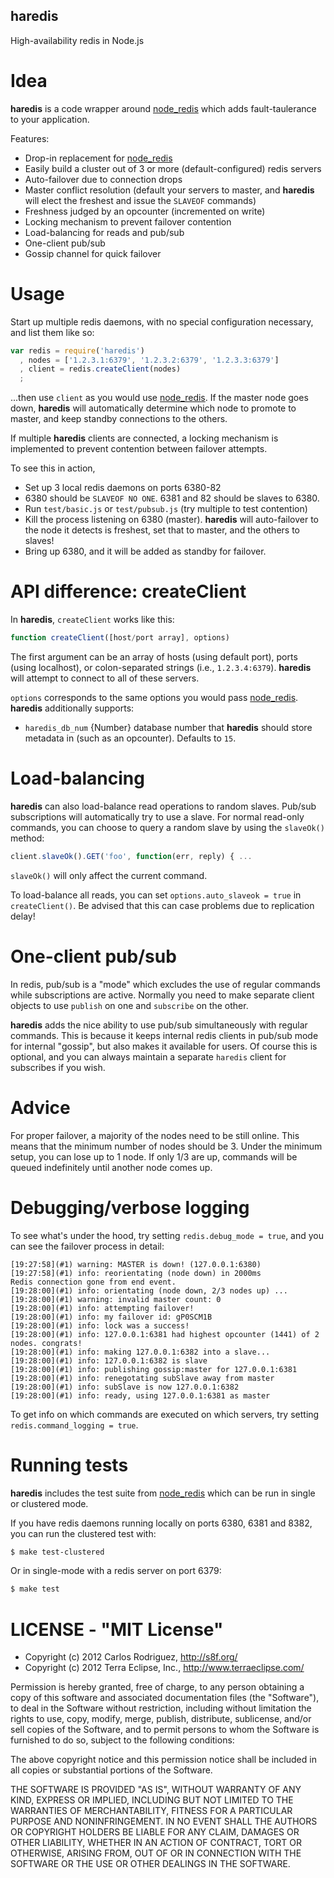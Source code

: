 haredis
-------

High-availability redis in Node.js

Idea
====

**haredis** is a code wrapper around [node_redis](https://github.com/mranney/node_redis)
which adds fault-taulerance to your application.

Features:

- Drop-in replacement for [node_redis](https://github.com/mranney/node_redis)
- Easily build a cluster out of 3 or more (default-configured) redis servers
- Auto-failover due to connection drops
- Master conflict resolution (default your servers to master, and **haredis**
  will elect the freshest and issue the `SLAVEOF` commands)
- Freshness judged by an opcounter (incremented on write)
- Locking mechanism to prevent failover contention
- Load-balancing for reads and pub/sub
- One-client pub/sub
- Gossip channel for quick failover

Usage
=====

Start up multiple redis daemons, with no special configuration necessary, and
list them like so:

```javascript
var redis = require('haredis')
  , nodes = ['1.2.3.1:6379', '1.2.3.2:6379', '1.2.3.3:6379']
  , client = redis.createClient(nodes)
  ;
```

...then use `client` as you would use [node_redis](https://github.com/mranney/node_redis).
If the master node goes down, **haredis** will automatically determine which node
to promote to master, and keep standby connections to the others.

If multiple **haredis** clients are connected, a locking mechanism is implemented
to prevent contention between failover attempts.

To see this in action,

- Set up 3 local redis daemons on ports 6380-82
- 6380 should be `SLAVEOF NO ONE`. 6381 and 82 should be slaves to 6380.
- Run `test/basic.js` or `test/pubsub.js` (try multiple to test contention)
- Kill the process listening on 6380 (master). **haredis** will auto-failover to
  the node it detects is freshest, set that to master, and the others to slaves!
- Bring up 6380, and it will be added as standby for failover.

API difference: createClient
============================

In **haredis**, `createClient` works like this:

```javascript
function createClient([host/port array], options)
```

The first argument can be an array of hosts (using default port), ports (using
localhost), or colon-separated strings (i.e., `1.2.3.4:6379`). **haredis** will
attempt to connect to all of these servers.

`options` corresponds to the same options you would pass
[node_redis](https://github.com/mranney/node_redis). **haredis**
additionally supports:

- `haredis_db_num` {Number} database number that **haredis** should store metadata
  in (such as an opcounter). Defaults to `15`.

Load-balancing
==============

**haredis** can also load-balance read operations to random slaves. Pub/sub
subscriptions will automatically try to use a slave. For normal read-only
commands, you can choose to query a random slave by using the `slaveOk()` method:

```javascript
client.slaveOk().GET('foo', function(err, reply) { ...
```

`slaveOk()` will only affect the current command.

To load-balance all reads, you can set `options.auto_slaveok = true` in
`createClient()`. Be advised that this can case problems due to replication delay!

One-client pub/sub
==================

In redis, pub/sub is a "mode" which excludes the use of regular commands while
subscriptions are active. Normally you need to make separate client objects to
use `publish` on one and `subscribe` on the other.

**haredis** adds the nice ability to use pub/sub simultaneously with regular
commands. This is because it keeps internal redis clients in pub/sub mode for
internal "gossip", but also makes it available for users. Of course this is
optional, and you can always maintain a separate `haredis` client for subscribes
if you wish.

Advice
======

For proper failover, a majority of the nodes need to be still online. This means
that the minimum number of nodes should be 3. Under the minimum setup, you can
lose up to 1 node. If only 1/3 are up, commands will be queued indefinitely until
another node comes up.

Debugging/verbose logging
=========================

To see what's under the hood, try setting `redis.debug_mode = true`, and you can
see the failover process in detail:

```
[19:27:58](#1) warning: MASTER is down! (127.0.0.1:6380)
[19:27:58](#1) info: reorientating (node down) in 2000ms
Redis connection gone from end event.
[19:28:00](#1) info: orientating (node down, 2/3 nodes up) ...
[19:28:00](#1) warning: invalid master count: 0
[19:28:00](#1) info: attempting failover!
[19:28:00](#1) info: my failover id: gP0SCM1B
[19:28:00](#1) info: lock was a success!
[19:28:00](#1) info: 127.0.0.1:6381 had highest opcounter (1441) of 2 nodes. congrats!
[19:28:00](#1) info: making 127.0.0.1:6382 into a slave...
[19:28:00](#1) info: 127.0.0.1:6382 is slave
[19:28:00](#1) info: publishing gossip:master for 127.0.0.1:6381
[19:28:00](#1) info: renegotating subSlave away from master
[19:28:00](#1) info: subSlave is now 127.0.0.1:6382
[19:28:00](#1) info: ready, using 127.0.0.1:6381 as master
```

To get info on which commands are executed on which servers, try setting
`redis.command_logging = true`.

Running tests
=============

**haredis** includes the test suite from [node_redis](https://github.com/mranney/node_redis)
which can be run in single or clustered mode.

If you have redis daemons running locally on ports 6380, 6381 and 8382, you can
run the clustered test with:

```bash
$ make test-clustered
```

Or in single-mode with a redis server on port 6379:

```bash
$ make test
```

LICENSE - "MIT License"
=======================

- Copyright (c) 2012 Carlos Rodriguez, http://s8f.org/
- Copyright (c) 2012 Terra Eclipse, Inc., http://www.terraeclipse.com/

Permission is hereby granted, free of charge, to any person
obtaining a copy of this software and associated documentation
files (the "Software"), to deal in the Software without
restriction, including without limitation the rights to use,
copy, modify, merge, publish, distribute, sublicense, and/or sell
copies of the Software, and to permit persons to whom the
Software is furnished to do so, subject to the following
conditions:

The above copyright notice and this permission notice shall be
included in all copies or substantial portions of the Software.

THE SOFTWARE IS PROVIDED "AS IS", WITHOUT WARRANTY OF ANY KIND,
EXPRESS OR IMPLIED, INCLUDING BUT NOT LIMITED TO THE WARRANTIES
OF MERCHANTABILITY, FITNESS FOR A PARTICULAR PURPOSE AND
NONINFRINGEMENT. IN NO EVENT SHALL THE AUTHORS OR COPYRIGHT
HOLDERS BE LIABLE FOR ANY CLAIM, DAMAGES OR OTHER LIABILITY,
WHETHER IN AN ACTION OF CONTRACT, TORT OR OTHERWISE, ARISING
FROM, OUT OF OR IN CONNECTION WITH THE SOFTWARE OR THE USE OR
OTHER DEALINGS IN THE SOFTWARE.